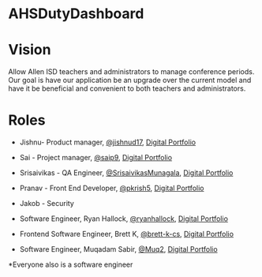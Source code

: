 # AHSDutyDashboard

# Vision
Allow Allen ISD teachers and administrators to manage conference periods. Our goal is have our application be an upgrade over the current model and have it be beneficial and convenient to both teachers and administrators.

# Roles
- Jishnu- Product manager, [@jishnud17](https://github.com/jishnud17),  [Digital Portfolio](https://codermerlin.academy/users/srijishnu-devarapalli/Digital%20Portfolio/index.html)

- Sai - Project manager, [@saip9](https://github.com/saip9), [Digital Portfolio](https://www.codermerlin.academy/users/sri-nagasai-siva-paladugu/Digital%20Portfolio/index.html)

- Srisaivikas - QA Engineer, [@SrisaivikasMunagala](https://github.com/SrisaivikasMunagala), [Digital Portfolio](https://www.codermerlin.academy/users/srisaivikas-munagala/Digital%20Portfolio/index.html)

- Pranav - Front End Developer, [@pkrish5](https://github.com/pkrish5), [Digital Portfolio](https://codermerlin.academy/users/pranav-krishnan/Digital%20Portfolio/index.html)

- Jakob - Security

- Software Engineer, Ryan Hallock, [@ryanhallock](https://github.com/ryanhallock), [Digital Portfolio](https://codermerlin.academy/users/ryan-hallock/Digital%20Portfolio/)

- Frontend Software Engineer, Brett K, [@brett-k-cs](https://github.com/brett-k-cs), [Digital Portfolio](https://codermerlin.academy/users/brett-kaplan/Digital%20Portfolio/index.html)

- Software Engineer, Muqadam Sabir, [@Muq2](https://github.com/muq2), [Digital Portfolio](https://codermerlin.academy/users/muqadam-sabir/Digital%20Portfolio/)

*Everyone also is a software engineer
